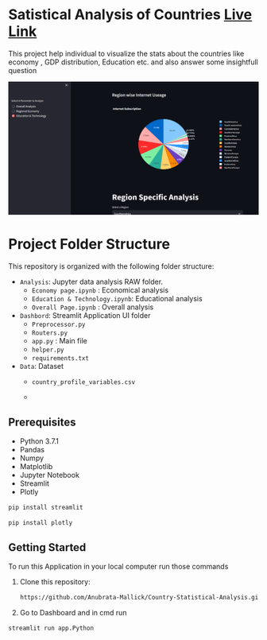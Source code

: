 # Satistical Analysis of Countries [Live Link](https://country-analysis.streamlit.app/)

This project help individual to visualize the stats about the countries like economy , GDP distribution, Education etc. and also answer some insightfull question

![.](https://github.com/Anubrata-Mallick/Country-Statistical-Analysis/blob/main/images/im2.png)

# Project Folder Structure

This repository is organized with the following folder structure:

- `Analysis`: Jupyter data analysis RAW folder.
  - `Economy page.ipynb` : Economical analysis
  - `Education & Technology.ipynb`: Educational analysis
  - `Overall Page.ipynb` : Overall analysis
- `Dashbord`: Streamlit Application UI folder
  - `Preprocessor.py`
  - `Routers.py`
  - `app.py` : Main file 
  - `helper.py`
  - `requirements.txt`
- `Data`: Dataset
   - `country_profile_variables.csv`
 
   - 
## Prerequisites

- Python 3.7.1
- Pandas 
- Numpy
- Matplotlib
- Jupyter Notebook
- Streamlit
- Plotly

```bash
pip install streamlit
```
```bash
pip install plotly
```

## Getting Started

To run this Application in your local computer run those commands

1. Clone this repository:
   ```bash
   https://github.com/Anubrata-Mallick/Country-Statistical-Analysis.git
   ```
2. Go to Dashboard and in cmd run
```bash
streamlit run app.Python
```



